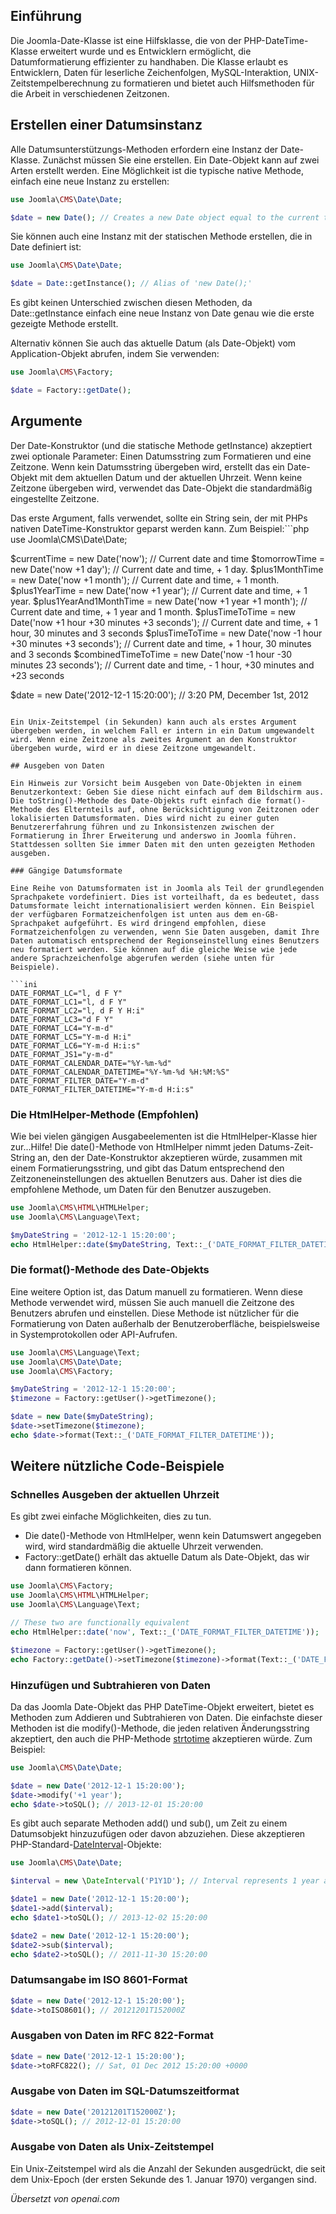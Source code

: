 <!-- Filename: How_to_use_JDate / Display title: So verwenden Sie die Date-Klasse -->

## Einführung
Die Joomla-Date-Klasse ist eine Hilfsklasse, die von der PHP-DateTime-Klasse erweitert wurde und es Entwicklern ermöglicht, die Datumformatierung effizienter zu handhaben. Die Klasse erlaubt es Entwicklern, Daten für leserliche Zeichenfolgen, MySQL-Interaktion, UNIX-Zeitstempelberechnung zu formatieren und bietet auch Hilfsmethoden für die Arbeit in verschiedenen Zeitzonen.

## Erstellen einer Datumsinstanz

Alle Datumsunterstützungs-Methoden erfordern eine Instanz der Date-Klasse. Zunächst müssen Sie eine erstellen. Ein Date-Objekt kann auf zwei Arten erstellt werden. Eine Möglichkeit ist die typische native Methode, einfach eine neue Instanz zu erstellen:

```php
use Joomla\CMS\Date\Date;

$date = new Date(); // Creates a new Date object equal to the current time.
```

Sie können auch eine Instanz mit der statischen Methode erstellen, die in Date definiert ist:

```php
use Joomla\CMS\Date\Date;

$date = Date::getInstance(); // Alias of 'new Date();'
```

Es gibt keinen Unterschied zwischen diesen Methoden, da Date::getInstance einfach eine neue Instanz von Date genau wie die erste gezeigte Methode erstellt.

Alternativ können Sie auch das aktuelle Datum (als Date-Objekt) vom Application-Objekt abrufen, indem Sie verwenden:

```php
use Joomla\CMS\Factory;

$date = Factory::getDate();
```

## Argumente

Der Date-Konstruktor (und die statische Methode getInstance) akzeptiert zwei optionale Parameter: Einen Datumsstring zum Formatieren und eine Zeitzone. Wenn kein Datumsstring übergeben wird, erstellt das ein Date-Objekt mit dem aktuellen Datum und der aktuellen Uhrzeit. Wenn keine Zeitzone übergeben wird, verwendet das Date-Objekt die standardmäßig eingestellte Zeitzone.

Das erste Argument, falls verwendet, sollte ein String sein, der mit PHPs nativen DateTime-Konstruktor geparst werden kann. Zum Beispiel:```php
use Joomla\CMS\Date\Date;

$currentTime = new Date('now'); // Current date and time
$tomorrowTime = new Date('now +1 day'); // Current date and time, + 1 day.
$plus1MonthTime = new Date('now +1 month'); // Current date and time, + 1 month.
$plus1YearTime = new Date('now +1 year'); // Current date and time, + 1 year.
$plus1YearAnd1MonthTime = new Date('now +1 year +1 month'); // Current date and time, + 1 year and 1 month.
$plusTimeToTime = new Date('now +1 hour +30 minutes +3 seconds'); // Current date and time, + 1 hour, 30 minutes and 3 seconds
$plusTimeToTime = new Date('now -1 hour +30 minutes +3 seconds'); // Current date and time, + 1 hour, 30 minutes and 3 seconds
$combinedTimeToTime = new Date('now -1 hour -30 minutes 23 seconds'); // Current date and time, - 1 hour, +30 minutes and +23 seconds

$date = new Date('2012-12-1 15:20:00'); // 3:20 PM, December 1st, 2012
```

Ein Unix-Zeitstempel (in Sekunden) kann auch als erstes Argument übergeben werden, in welchem Fall er intern in ein Datum umgewandelt wird. Wenn eine Zeitzone als zweites Argument an den Konstruktor übergeben wurde, wird er in diese Zeitzone umgewandelt.

## Ausgeben von Daten

Ein Hinweis zur Vorsicht beim Ausgeben von Date-Objekten in einem Benutzerkontext: Geben Sie diese nicht einfach auf dem Bildschirm aus. Die toString()-Methode des Date-Objekts ruft einfach die format()-Methode des Elternteils auf, ohne Berücksichtigung von Zeitzonen oder lokalisierten Datumsformaten. Dies wird nicht zu einer guten Benutzererfahrung führen und zu Inkonsistenzen zwischen der Formatierung in Ihrer Erweiterung und anderswo in Joomla führen. Stattdessen sollten Sie immer Daten mit den unten gezeigten Methoden ausgeben.

### Gängige Datumsformate

Eine Reihe von Datumsformaten ist in Joomla als Teil der grundlegenden Sprachpakete vordefiniert. Dies ist vorteilhaft, da es bedeutet, dass Datumsformate leicht internationalisiert werden können. Ein Beispiel der verfügbaren Formatzeichenfolgen ist unten aus dem en-GB-Sprachpaket aufgeführt. Es wird dringend empfohlen, diese Formatzeichenfolgen zu verwenden, wenn Sie Daten ausgeben, damit Ihre Daten automatisch entsprechend der Regionseinstellung eines Benutzers neu formatiert werden. Sie können auf die gleiche Weise wie jede andere Sprachzeichenfolge abgerufen werden (siehe unten für Beispiele).

```ini
DATE_FORMAT_LC="l, d F Y"
DATE_FORMAT_LC1="l, d F Y"
DATE_FORMAT_LC2="l, d F Y H:i"
DATE_FORMAT_LC3="d F Y"
DATE_FORMAT_LC4="Y-m-d"
DATE_FORMAT_LC5="Y-m-d H:i"
DATE_FORMAT_LC6="Y-m-d H:i:s"
DATE_FORMAT_JS1="y-m-d"
DATE_FORMAT_CALENDAR_DATE="%Y-%m-%d"
DATE_FORMAT_CALENDAR_DATETIME="%Y-%m-%d %H:%M:%S"
DATE_FORMAT_FILTER_DATE="Y-m-d"
DATE_FORMAT_FILTER_DATETIME="Y-m-d H:i:s"
```

### Die HtmlHelper-Methode (Empfohlen)

Wie bei vielen gängigen Ausgabeelementen ist die HtmlHelper-Klasse hier zur...Hilfe! Die date()-Methode von HtmlHelper nimmt jeden Datums-Zeit-String an, den der Date-Konstruktor akzeptieren würde, zusammen mit einem Formatierungsstring, und gibt das Datum entsprechend den Zeitzoneneinstellungen des aktuellen Benutzers aus. Daher ist dies die empfohlene Methode, um Daten für den Benutzer auszugeben.

```php
use Joomla\CMS\HTML\HTMLHelper;
use Joomla\CMS\Language\Text;

$myDateString = '2012-12-1 15:20:00';
echo HtmlHelper::date($myDateString, Text::_('DATE_FORMAT_FILTER_DATETIME'));
```

### Die format()-Methode des Date-Objekts

Eine weitere Option ist, das Datum manuell zu formatieren. Wenn diese Methode verwendet wird, müssen Sie auch manuell die Zeitzone des Benutzers abrufen und einstellen. Diese Methode ist nützlicher für die Formatierung von Daten außerhalb der Benutzeroberfläche, beispielsweise in Systemprotokollen oder API-Aufrufen.

```php
use Joomla\CMS\Language\Text;
use Joomla\CMS\Date\Date;
use Joomla\CMS\Factory;

$myDateString = '2012-12-1 15:20:00';
$timezone = Factory::getUser()->getTimezone();

$date = new Date($myDateString);
$date->setTimezone($timezone);
echo $date->format(Text::_('DATE_FORMAT_FILTER_DATETIME'));
```

## Weitere nützliche Code-Beispiele

### Schnelles Ausgeben der aktuellen Uhrzeit

Es gibt zwei einfache Möglichkeiten, dies zu tun.
- Die date()-Methode von HtmlHelper, wenn kein Datumswert angegeben wird, wird standardmäßig die aktuelle Uhrzeit verwenden.
- Factory::getDate() erhält das aktuelle Datum als Date-Objekt, das wir dann formatieren können.

```php
use Joomla\CMS\Factory;
use Joomla\CMS\HTML\HTMLHelper;
use Joomla\CMS\Language\Text;

// These two are functionally equivalent
echo HtmlHelper::date('now', Text::_('DATE_FORMAT_FILTER_DATETIME'));

$timezone = Factory::getUser()->getTimezone();
echo Factory::getDate()->setTimezone($timezone)->format(Text::_('DATE_FORMAT_FILTER_DATETIME'));
```

### Hinzufügen und Subtrahieren von Daten

Da das Joomla Date-Objekt das PHP DateTime-Objekt erweitert, bietet es Methoden zum Addieren und Subtrahieren von Daten. Die einfachste dieser Methoden ist die modify()-Methode, die jeden relativen Änderungsstring akzeptiert, den auch die PHP-Methode [strtotime](https://www.php.net/manual/en/function.strtotime.php) akzeptieren würde. Zum Beispiel:

```php
use Joomla\CMS\Date\Date;

$date = new Date('2012-12-1 15:20:00');
$date->modify('+1 year');
echo $date->toSQL(); // 2013-12-01 15:20:00
```

Es gibt auch separate Methoden add() und sub(), um Zeit zu einem Datumsobjekt hinzuzufügen oder davon abzuziehen. Diese akzeptieren PHP-Standard-[DateInterval](https://www.php.net/manual/en/class.dateinterval.php)-Objekte:

```php
use Joomla\CMS\Date\Date;

$interval = new \DateInterval('P1Y1D'); // Interval represents 1 year and 1 day

$date1 = new Date('2012-12-1 15:20:00');
$date1->add($interval);
echo $date1->toSQL(); // 2013-12-02 15:20:00

$date2 = new Date('2012-12-1 15:20:00');
$date2->sub($interval);
echo $date2->toSQL(); // 2011-11-30 15:20:00
```

### Datumsangabe im ISO 8601-Format

```php
$date = new Date('2012-12-1 15:20:00');
$date->toISO8601(); // 20121201T152000Z
```

### Ausgaben von Daten im RFC 822-Format

```php
$date = new Date('2012-12-1 15:20:00');
$date->toRFC822(); // Sat, 01 Dec 2012 15:20:00 +0000
```

### Ausgabe von Daten im SQL-Datumszeitformat

```php
$date = new Date('20121201T152000Z');
$date->toSQL(); // 2012-12-01 15:20:00
```

### Ausgabe von Daten als Unix-Zeitstempel

Ein Unix-Zeitstempel wird als die Anzahl der Sekunden ausgedrückt, die seit dem Unix-Epoch (der ersten Sekunde des 1. Januar 1970) vergangen sind.

*Übersetzt von openai.com*
